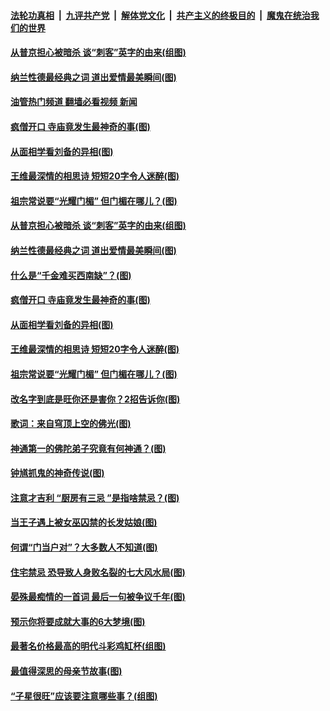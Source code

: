 ####  [法轮功真相](../../../../basic/blob/master/README.md?t=05121001) &nbsp;|&nbsp; [九评共产党](../../../../9ping.md/blob/master/README.md?t=05121001) &nbsp;|&nbsp; [解体党文化](../../../../jtdwh.md/blob/master/README.md?t=05121001)  &nbsp;|&nbsp; [共产主义的终极目的](../../../../gczydzjmd.md/blob/master/README.md?t=05121001) &nbsp;|&nbsp; [魔鬼在统治我们的世界](../../../../mgztzwmdsj.md/blob/master/README.md?t=05121001) 

#### [从普京担心被暗杀 谈“刺客”英字的由来(组图)](../pages/p7/1006048.md?t=05121001) 

#### [纳兰性德最经典之词 道出爱情最美瞬间(图)](../pages/p7/1001668.md?t=05121001) 

#### [油管热门频道 翻墙必看视频 新闻](http://45.76.130.85:81/youtube.html?05121001)

#### [疯僧开口 寺庙竟发生最神奇的事(图)](../pages/p7/1005925.md?t=05121001) 

#### [从面相学看刘备的异相(图)](../pages/p7/1005901.md?t=05121001) 

#### [王维最深情的相思诗 短短20字令人迷醉(图)](../pages/p7/1001645.md?t=05121001) 

#### [祖宗常说要“光耀门楣” 但门楣在哪儿？(图)](../pages/p7/1005705.md?t=05121001) 

#### [从普京担心被暗杀 谈“刺客”英字的由来(组图)](../pages/p7/1006048.md?t=05121001) 

#### [纳兰性德最经典之词 道出爱情最美瞬间(图)](../pages/p7/1001668.md?t=05121001) 

#### [什么是“千金难买西南缺”？(图)](../pages/p7/1004507.md?t=05121001) 

#### [疯僧开口 寺庙竟发生最神奇的事(图)](../pages/p7/1005925.md?t=05121001) 

#### [从面相学看刘备的异相(图)](../pages/p7/1005901.md?t=05121001) 

#### [王维最深情的相思诗 短短20字令人迷醉(图)](../pages/p7/1001645.md?t=05121001) 

#### [祖宗常说要“光耀门楣” 但门楣在哪儿？(图)](../pages/p7/1005705.md?t=05121001) 

#### [改名字到底是旺你还是害你？2招告诉你(图)](../pages/p7/1005991.md?t=05121001) 

#### [歌词：来自穹顶上空的佛光(图)](../pages/p7/1005954.md?t=05121001) 

#### [神通第一的佛陀弟子究竟有何神通？(图)](../pages/p7/1005180.md?t=05121001) 

#### [钟馗抓鬼的神奇传说(图)](../pages/p7/1005896.md?t=05121001) 

#### [注意才吉利 “厨房有三忌 ”是指啥禁忌？(图)](../pages/p7/1003176.md?t=05121001) 

#### [当王子遇上被女巫囚禁的长发姑娘(图)](../pages/p7/1005884.md?t=05121001) 

#### [何谓“门当户对”？大多数人不知道(图)](../pages/p7/1005707.md?t=05121001) 

#### [住宅禁忌 恐导致人身败名裂的七大风水局(图)](../pages/p7/1003177.md?t=05121001) 

#### [晏殊最痴情的一首词 最后一句被争议千年(图)](../pages/p7/1001666.md?t=05121001) 

#### [预示你将要成就大事的6大梦境(图)](../pages/p7/997871.md?t=05121001) 

#### [最著名价格最高的明代斗彩鸡缸杯(组图)](../pages/p7/1000448.md?t=05121001) 

#### [最值得深思的母亲节故事(图)](../pages/p7/1005709.md?t=05121001) 

#### [“子星很旺”应该要注意哪些事？(组图)](../pages/p7/1003960.md?t=05121001) 

<img src='http://gfw-breaker.win/goodnews/indexes/p7.md' width='0px' height='0px'/>
